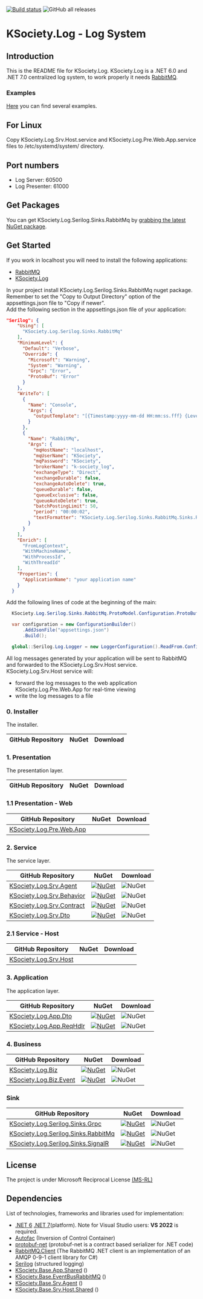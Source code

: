 [![Build status](https://ci.appveyor.com/api/projects/status/30w1cj6jnexc0mai?svg=true)](https://ci.appveyor.com/project/maniglia/ksociety-log)
![GitHub all releases](https://img.shields.io/github/downloads/K-Society/KSociety.Log/total)

# KSociety.Log - Log System

## Introduction

This is the README file for KSociety.Log.
KSociety.Log is a .NET 6.0 and .NET 7.0 centralized log system, to work properly it needs [RabbitMQ](https://github.com/K-Society/KSociety.RabbitMQ.Install/releases).

### Examples

[Here](https://github.com/K-Society/KSociety.Example) you can find several examples.

## For Linux
Copy KSociety.Log.Srv.Host.service and KSociety.Log.Pre.Web.App.service files to /etc/systemd/system/ directory.

## Port numbers
- Log Server: 60500
- Log Presenter: 61000

## Get Packages

You can get KSociety.Log.Serilog.Sinks.RabbitMq by [grabbing the latest NuGet package](https://www.nuget.org/packages/KSociety.Log.Serilog.Sinks.RabbitMq/).

## Get Started

If you work in localhost you will need to install the following applications:
- [RabbitMQ](https://github.com/K-Society/KSociety.RabbitMQ.Install/releases)
- [KSociety.Log](https://github.com/K-Society/KSociety.Log/releases)

In your project install KSociety.Log.Serilog.Sinks.RabbitMq nuget package.
Remember to set the "Copy to Output Directory" option of the appsettings.json file to "Copy if newer".\
Add the following section in the appsettings.json file of your application:

```json
"Serilog": {
    "Using": [
      "KSociety.Log.Serilog.Sinks.RabbitMq"
    ],
    "MinimumLevel": {
      "Default": "Verbose",
      "Override": {
        "Microsoft": "Warning",
        "System": "Warning",
        "Grpc": "Error",
        "ProtoBuf": "Error"
      }
    },
    "WriteTo": [
      {
        "Name": "Console",
        "Args": {
          "outputTemplate": "[{Timestamp:yyyy-mm-dd HH:mm:ss.fff} {Level:u3}] [{MachineName}] [{SourceContext}] {Message}{NewLine:1}{Exception:1}"
        }
      },
      {
        "Name": "RabbitMq",
        "Args": {
          "mqHostName": "localhost",
          "mqUserName": "KSociety",
          "mqPassword": "KSociety",
          "brokerName": "k-society_log",
          "exchangeType": "Direct",
          "exchangeDurable": false,
          "exchangeAutoDelete": true,
          "queueDurable": false,
          "queueExclusive": false,
          "queueAutoDelete": true,
          "batchPostingLimit": 50,
          "period": "00:00:02",
          "textFormatter": "KSociety.Log.Serilog.Sinks.RabbitMq.Sinks.RabbitMq.Output.LogEventFormatter, KSociety.Log.Serilog.Sinks.RabbitMq"
        }
      }
    ],
    "Enrich": [
      "FromLogContext",
      "WithMachineName",
      "WithProcessId",
      "WithThreadId"
    ],
    "Properties": {
      "ApplicationName": "your application name"
    }
  }
  ```
  Add the following lines of code at the beginning of the main:

  ```csharp
    KSociety.Log.Serilog.Sinks.RabbitMq.ProtoModel.Configuration.ProtoBufConfiguration();

    var configuration = new ConfigurationBuilder()
        .AddJsonFile("appsettings.json")
        .Build();

    global::Serilog.Log.Logger = new LoggerConfiguration().ReadFrom.Configuration(configuration).CreateLogger();
  ```

  All log messages generated by your application will be sent to RabbitMQ and forwarded to the KSociety.Log.Srv.Host service.\
  KSociety.Log.Srv.Host service will:
  - forward the log messages to the web application KSociety.Log.Pre.Web.App for real-time viewing
  - write the log messages to a file

### 0. Installer
The installer.

| GitHub Repository | NuGet | Download |
| ------------- | ------------- | ------------- |

### 1. Presentation
The presentation layer.

| GitHub Repository | NuGet | Download |
| ------------- | ------------- | ------------- |

### 1.1 Presentation - Web
| GitHub Repository | NuGet | Download |
| ------------- | ------------- | ------------- |
| [KSociety.Log.Pre.Web.App](https://github.com/K-Society/KSociety.Log/tree/master/Src/01/01/Web/KSociety.Log.Pre.Web.App) |  |  |

### 2. Service 
The service layer.

| GitHub Repository | NuGet | Download |
| ------------- | ------------- | ------------- |
| [KSociety.Log.Srv.Agent](https://github.com/K-Society/KSociety.Log/tree/master/Src/01/02/KSociety.Log.Srv.Agent) | [![NuGet](https://img.shields.io/nuget/v/KSociety.Log.Srv.Agent)](https://www.nuget.org/packages/KSociety.Log.Srv.Agent) | ![NuGet](https://img.shields.io/nuget/dt/KSociety.Log.Srv.Agent) |
| [KSociety.Log.Srv.Behavior](https://github.com/K-Society/KSociety.Log/tree/master/Src/01/02/KSociety.Log.Srv.Behavior) | [![NuGet](https://img.shields.io/nuget/v/KSociety.Log.Srv.Behavior)](https://www.nuget.org/packages/KSociety.Log.Srv.Behavior) | ![NuGet](https://img.shields.io/nuget/dt/KSociety.Log.Srv.Behavior) |
| [KSociety.Log.Srv.Contract](https://github.com/K-Society/KSociety.Log/tree/master/Src/01/02/KSociety.Log.Srv.Contract) | [![NuGet](https://img.shields.io/nuget/v/KSociety.Log.Srv.Contract)](https://www.nuget.org/packages/KSociety.Log.Srv.Contract) | ![NuGet](https://img.shields.io/nuget/dt/KSociety.Log.Srv.Contract) |
| [KSociety.Log.Srv.Dto](https://github.com/K-Society/KSociety.Log/tree/master/Src/01/02/KSociety.Log.Srv.Dto) | [![NuGet](https://img.shields.io/nuget/v/KSociety.Log.Srv.Dto)](https://www.nuget.org/packages/KSociety.Log.Srv.Dto) | ![NuGet](https://img.shields.io/nuget/dt/KSociety.Log.Srv.Dto) |

### 2.1 Service - Host

| GitHub Repository | NuGet | Download |
| ------------- | ------------- | ------------- |
| [KSociety.Log.Srv.Host](https://github.com/K-Society/KSociety.Log/tree/master/Src/01/02/Host/KSociety.Log.Srv.Host) |  |  |

### 3. Application
The application layer.

| GitHub Repository | NuGet | Download |
| ------------- | ------------- | ------------- |
| [KSociety.Log.App.Dto](https://github.com/K-Society/KSociety.Log/tree/develop/Src/01/03/KSociety.Log.App.Dto) | [![NuGet](https://img.shields.io/nuget/v/KSociety.Log.App.Dto)](https://www.nuget.org/packages/KSociety.Log.App.Dto) | ![NuGet](https://img.shields.io/nuget/dt/KSociety.Log.App.Dto) |
| [KSociety.Log.App.ReqHdlr](https://github.com/K-Society/KSociety.Log/tree/develop/Src/01/03/KSociety.Log.App.ReqHdlr) | [![NuGet](https://img.shields.io/nuget/v/KSociety.Log.App.ReqHdlr)](https://www.nuget.org/packages/KSociety.Log.App.ReqHdlr) | ![NuGet](https://img.shields.io/nuget/dt/KSociety.Log.App.ReqHdlr) |

### 4. Business
| GitHub Repository | NuGet | Download |
| ------------- | ------------- | ------------- |
| [KSociety.Log.Biz](https://github.com/K-Society/KSociety.Log/tree/develop/Src/01/04/KSociety.Log.Biz) | [![NuGet](https://img.shields.io/nuget/v/KSociety.Log.Biz)](https://www.nuget.org/packages/KSociety.Log.Biz) | ![NuGet](https://img.shields.io/nuget/dt/KSociety.Log.Biz) |
| [KSociety.Log.Biz.Event](https://github.com/K-Society/KSociety.Log/tree/develop/Src/01/04/KSociety.Log.Biz.Event) | [![NuGet](https://img.shields.io/nuget/v/KSociety.Log.Biz.Event)](https://www.nuget.org/packages/KSociety.Log.Biz.Event) | ![NuGet](https://img.shields.io/nuget/dt/KSociety.Log.Biz.Event) |

### Sink
| GitHub Repository | NuGet | Download |
| ------------- | ------------- | ------------- |
| [KSociety.Log.Serilog.Sinks.Grpc](https://github.com/K-Society/KSociety.Log/tree/master/Src/01/Sink/KSociety.Log.Serilog.Sinks.Grpc) | [![NuGet](https://img.shields.io/nuget/v/KSociety.Log.Serilog.Sinks.Grpc)](https://www.nuget.org/packages/KSociety.Log.Serilog.Sinks.Grpc) | ![NuGet](https://img.shields.io/nuget/dt/KSociety.Log.Serilog.Sinks.Grpc) |
| [KSociety.Log.Serilog.Sinks.RabbitMq](https://github.com/K-Society/KSociety.Log/tree/master/Src/01/Sink/KSociety.Log.Serilog.Sinks.RabbitMq) | [![NuGet](https://img.shields.io/nuget/v/KSociety.Log.Serilog.Sinks.RabbitMq)](https://www.nuget.org/packages/KSociety.Log.Serilog.Sinks.RabbitMq) | ![NuGet](https://img.shields.io/nuget/dt/KSociety.Log.Serilog.Sinks.RabbitMq) |
| [KSociety.Log.Serilog.Sinks.SignalR](https://github.com/K-Society/KSociety.Log/tree/master/Src/01/Sink/KSociety.Log.Serilog.Sinks.SignalR) | [![NuGet](https://img.shields.io/nuget/v/KSociety.Log.Serilog.Sinks.SignalR)](https://www.nuget.org/packages/KSociety.Log.Serilog.Sinks.SignalR) | ![NuGet](https://img.shields.io/nuget/dt/KSociety.Log.Serilog.Sinks.SignalR) |

## License
The project is under Microsoft Reciprocal License [(MS-RL)](http://www.opensource.org/licenses/MS-RL)

## Dependencies

List of technologies, frameworks and libraries used for implementation:

- [.NET 6](https://dotnet.microsoft.com/download/dotnet/6.0) [.NET 7](https://dotnet.microsoft.com/download/dotnet/7.0)(platform). Note for Visual Studio users: **VS 2022** is required.
- [Autofac](https://autofac.org/) (Inversion of Control Container)
- [protobuf-net](https://github.com/protobuf-net/protobuf-net) (protobuf-net is a contract based serializer for .NET code)
- [RabbitMQ.Client](https://www.rabbitmq.com/dotnet.html) (The RabbitMQ .NET client is an implementation of an AMQP 0-9-1 client library for C#)
- [Serilog](https://serilog.net/) (structured logging)
- [KSociety.Base.App.Shared](https://github.com/K-Society/KSociety.Base/tree/develop/Src/01/03/KSociety.Base.App.Shared) ()
- [KSociety.Base.EventBusRabbitMQ](https://github.com/K-Society/KSociety.Base/tree/master/Src/01/KSocietyBaseEventBus/KSociety.Base.EventBusRabbitMQ) ()
- [KSociety.Base.Srv.Agent](https://github.com/K-Society/KSociety.Base/tree/develop/Src/01/02/KSociety.Base.Srv.Agent) ()
- [KSociety.Base.Srv.Host.Shared](https://github.com/K-Society/KSociety.Base/tree/develop/Src/01/02/KSociety.Base.Srv.Shared) ()
